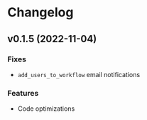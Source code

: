 # Changelog

## v0.1.5 (2022-11-04)

### Fixes

- `add_users_to_workflow` email notifications

### Features

- Code optimizations